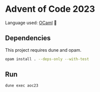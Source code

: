 # Advent of Code 2023

Language used: [OCaml](https://ocaml.org/) 🐪

## Dependencies

This project requires dune and opam.

```sh
opam install . --deps-only --with-test
```

## Run

```sh
dune exec aoc23
```